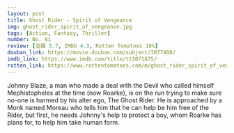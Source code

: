 ```yaml
---
layout: post 
title: Ghost Rider - Spirit of Vengeance
img: ghost_rider_spirit_of_vengeance.jpg
tags: [Action, Fantasy, Thriller]
number: No. 61
review: [豆瓣 5.7, IMDb 4.3, Rotten Tomatoes 18%]
douban_link: https://movie.douban.com/subject/3077408/
imdb_link: https://www.imdb.com/title/tt1071875/
rotten_link: https://www.rottentomatoes.com/m/ghost_rider_spirit_of_vengeance
---
```


Johnny Blaze, a man who made a deal with the Devil who called himself Mephistopheles at the time (now Roarke), is on the run trying to make sure no-one is harmed by his alter ego, The Ghost Rider. He is approached by a Monk named Moreau who tells him that he can help be him free of the Rider, but first, he needs Johnny's help to protect a boy, whom Roarke has plans for, to help him take human form.